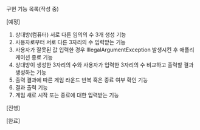 구현 기능 목록(작성 중)

[예정]
1. 상대방(컴퓨터) 서로 다른 임의의 수 3개 생성 기능
2. 사용자로부터 서로 다른 3자리의 수 입력받는 기능
3. 사용자가 잘못된 값 입력한 경우 IllegalArgumentException 발생시킨 후 애플리케이션 종료 기능
4. 상대방이 생성한 3자리의 수와 사용자가 입력한 3자리의 수 비교하고 출력할 결과 생성하는 기능 
5. 출력 결과에 따른 게임 라운드 반복 혹은 종료 여부 확인 기능
6. 결과 출력 기능
7. 게임 새로 시작 또는 종료에 대한 입력받는 기능

[진행]

[완료]